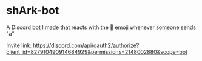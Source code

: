 # shArk-bot
A Discord bot I made that reacts with the 🦈 emoji whenever someone sends "a"

Invite link: https://discord.com/api/oauth2/authorize?client_id=827910490914684929&permissions=2148002880&scope=bot
